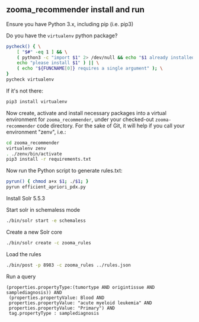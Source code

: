 ## zooma_recommender install and run

Ensure you have Python 3.x, including pip (i.e. pip3)

Do you have the `virtualenv` python package?

```bash
pycheck() { \
    [ "$#" -eq 1 ] && \
    ( python3 -c "import $1" 2> /dev/null && echo "$1 already installed" || \
    echo "please install $1" ) || \
    ( echo "${FUNCNAME[0]} requires a single argument" ); \
}
pycheck virtualenv
```

If it's not there:

```bash
pip3 install virtualenv
```

Now create, activate and install necessary packages into a virtual environment
for `zooma_recommender`, under your checked-out `zooma-recommender` code
directory. For the sake of Git, it will help if you call your environment
"zenv", i.e.:

```bash
cd zooma_recommender
virtualenv zenv
. ./zenv/bin/activate
pip3 install -r requirements.txt
```

Now run the Python script to generate rules.txt:

```bash
pyrun() { chmod a+x $1; ./$1; }
pyrun efficient_apriori_pdx.py
```

Install Solr 5.5.3

Start solr in schemaless mode

```bash
./bin/solr start -e schemaless
```

Create a new Solr core

```bash
./bin/solr create -c zooma_rules
```

Load the rules

```bash
./bin/post -p 8983 -c zooma_rules ../rules.json
```

Run a query

```
(properties.propertyType:(tumortype AND origintissue AND samplediagnosis)) AND
 (properties.propertyValue: Blood AND
 properties.propertyValue: "acute myeloid leukemia" AND
 properties.propertyValue: "Primary") AND
 tag.propertyType : samplediagnosis
```

